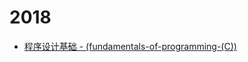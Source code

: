 # 2018

- [程序设计基础 - (fundamentals-of-programming-(C))](https://github.com/Hyperzsb/BIT/tree/master/2018/fundamentals-of-programming-(C))